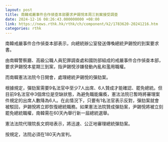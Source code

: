 ```yaml
---
layout: post
title: 南韓戒嚴事件合作偵查本部要求尹錫悅本周三到案接受調查
date: 2024-12-16 08:26:43.000000000 +08:00
link: https://news.rthk.hk/rthk/ch/component/k2/1783620-20241216.htm
categories: rthk
---
```


南韓戒嚴事件合作偵查本部表示，向總統辦公室發送傳喚總統尹錫悅的到案要求書。

由南韓警察廳、高級公職人員犯罪調查處和國防部組成的戒嚴事件合作偵查本部，要求尹錫悅本星期三到案，指尹錫悅涉嫌發動內亂和濫用職權。

而南韓憲法法院今日開會，處理總統尹錫悅的彈劾案。

根據規定，彈劾案需要9名法官中至少7人出席、6人贊成才能確認、罷免總統。但目前9名法官中3個席位是空缺狀態，為避免職能癱瘓，憲法法院已暫時將審理案件規定的出席人數降為6人。在此情況下，只要有1名法官表示反對，彈劾案就會被駁回，尹錫悅將立即恢復總統職務。如果憲法法院贊成彈劾案，尹錫悅將被立刻罷免總統職權，南韓需在60天內舉行新一屆總統選舉。

憲法法院代理院長文炯培表示，將迅速、公正地審理總統彈劾案。

按規定，法院必須在180天內宣判。
